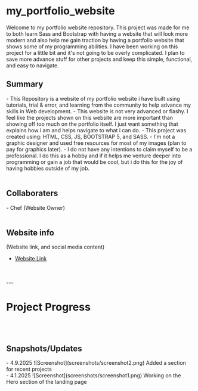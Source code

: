 <h1>my_portfolio_website</h1>

Welcome to my portfolio website repository. This project was made for me to both learn Sass and Bootstrap with having a website that will look more modern and also help me gain traction by having a portfolio website that shows some of my programming abilities. I have been working on this project for a little bit and it's not going to be overly complicated. I plan to save more advance stuff for other projects and keep this simple, functional, and easy to navigate.

<h2>Summary</h2>
- This Repository is a website of my portfolio website i have built using tutorials, trial & error, and learning from the community to help advance my skills in Web development.
- This website is not very advanced or flashy. I feel like the projects shown on this website are more important than showing off too much on the portfolio itself. I just want something that explains how i am and helps navigate to what i can do.
- This project was created using: HTML, CSS, JS, BOOTSTRAP 5, and SASS.
- I'm not a graphic designer and used free resources for most of my images (plan to pay for graphics later).
- I do not have any intentions to claim myself to be a professional. I do this as a hobby and if it helps me venture deeper into programming or gain a job that would be cool, but i do this for the joy of having hobbies outside of my job.
<br>
<br>
<h2>Collaboraters</h2>
- Chef (Website Owner)
<br>
<br>
<h2>Website info</h2>
(Website link, and social media content)
<ul>
  <li><a href="#" title="website link">Website Link</a></li>
</ul>
<br>
<br>
---

<h1>Project Progress</h1>
<br>
<br>
<h2>Snapshots/Updates</h2>
- 4.9.2025
![Screenshot](screenshots/screenshot2.png)
Added a section for recent projects
<br>
- 4.1.2025
![Screenshot](screenshots/screenshot1.png)
Working on the Hero section of the landing page
